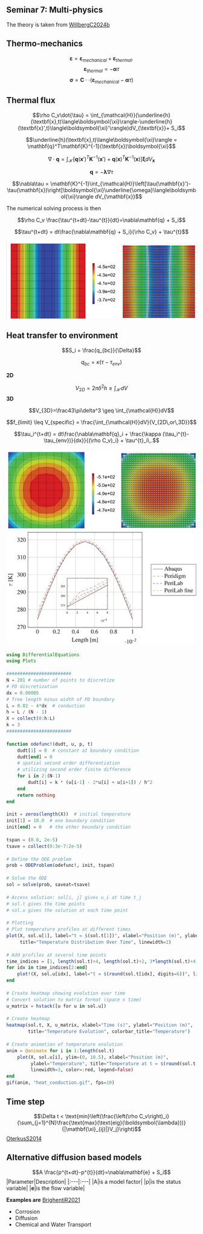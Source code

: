 ## Seminar 7: Multi-physics

The theory is taken from [WillbergC2024b](@cite)
## Thermo-mechanics
$$\boldsymbol{\varepsilon}=\boldsymbol{\varepsilon}_{mechanical} + \boldsymbol{\varepsilon}_{thermal}.$$
$$\boldsymbol{\varepsilon}_{thermal} =- \boldsymbol{\alpha}\tau$$
$$\boldsymbol{\sigma}=\mathbf{C}\cdot\cdot\left(\boldsymbol{\varepsilon}_{mechanical} - \boldsymbol{\alpha}\tau \right)$$

## Thermal flux


$$\rho C_v\dot{\tau} = \int_{\mathcal{H}}(\underline{h}(\textbf{x},t)\langle\boldsymbol{\xi}\rangle-\underline{h}(\textbf{x}',t)\langle\boldsymbol{\xi}'\rangle)dV_{\textbf{x}}+ S_i$$


$$\underline{h}(\textbf{x},t)\langle\boldsymbol{\xi}\rangle = \mathbf{q}^T\mathbf{K}^{-1}(\textbf{x})\boldsymbol{\xi}$$


$$\nabla\cdot\mathbf{q} = \int_{\mathcal{H}}\left[\mathbf{q}(\textbf{x}')^T\mathbf{K}^{-1}(\textbf{x}')+\mathbf{q}(\textbf{x})^T\mathbf{K}^{-1}(\textbf{x})\right]\boldsymbol{\xi}dV_{\textbf{x}}$$


$$\mathbf{q} = -\boldsymbol{\lambda}\nabla\tau$$


$$\nabla\tau = \mathbf{K}^{-1}\int_{\mathcal{H}}\left[\tau(\mathbf{x}')-\tau(\mathbf{x})\right]\boldsymbol{\xi}\underline{\omega}\langle\boldsymbol{\xi}\rangle dV_{\mathbf{x}}$$

The numerical solving process is then

$$\rho C_v \frac{\tau^{t+dt}-\tau^{t}}{dt}=\nabla\mathbf{q} + S_i$$

$$\tau^{t+dt} = dt\frac{\nabla\mathbf{q} + S_i}{\rho C_v} + \tau^{t}$$

![](../assets/heat_flow.png)

## Heat transfer to environment

$$S_i = \frac{q_{bc}}{\Delta}$$


$$q_{bc} = \kappa (\tau-\tau_{env})$$

**2D**

$$V_{2D}=2\pi\delta^2 h \geq \int_{\mathcal{H}}dV$$
**3D**

$$V_{3D}=\frac43\pi\delta^3 \geq \int_{\mathcal{H}}dV$$

$$f_{limit} \leq V_{specific} =  \frac{\int_{\mathcal{H}}dV}{V_{2D\,or\,3D}}$$

$$\tau_i^{t+dt} = dt\frac{\nabla\mathbf{q}_i + \frac{\kappa (\tau_i^{t}-\tau_{env})}{dx}}{(\rho C_v)_i} + \tau^{t}_i\,.$$

![](../assets/cooling.png)
![](../assets/temperature_distribution_cooling.png)



```julia
using DifferentialEquations
using Plots

########################
N = 201 # number of points to discretize
# PD discretization
dx = 0.00005
# free length minus width of PD boundary
L = 0.02 - 4*dx  # conduction
h = L / (N - 1)
X = collect(0:h:L)
k = 3
########################

function odefunc!(dudt, u, p, t)
    dudt[1] = 0  # constant at boundary condition
    dudt[end] = 0
    # spatial second order differentiation
    # utilizing second order finite difference
    for i in 2:(N-1)
        dudt[i] = k * (u[i-1] - 2*u[i] + u[i+1]) / h^2
    end
    return nothing
end

init = zeros(length(X))  # initial temperature
init[1] = 10.0  # one boundary condition
init[end] = 0   # the other boundary condition

tspan = (0.0, 2e-5)
tsave = collect(0:3e-7:2e-5)

# Define the ODE problem
prob = ODEProblem(odefunc!, init, tspan)

# Solve the ODE
sol = solve(prob, saveat=tsave)

# Access solution: sol[i, j] gives u_i at time t_j
# sol.t gives the time points
# sol.u gives the solution at each time point

# Plotting
# Plot temperature profiles at different times
plot(X, sol.u[1], label="t = $(sol.t[1])", xlabel="Position (m)", ylabel="Temperature",
     title="Temperature Distribution Over Time", linewidth=2)

# Add profiles at several time points
time_indices = [1, length(sol.t)÷4, length(sol.t)÷2, 3*length(sol.t)÷4, length(sol.t)]
for idx in time_indices[2:end]
    plot!(X, sol.u[idx], label="t = $(round(sol.t[idx], digits=6))", linewidth=2)
end

# Create heatmap showing evolution over time
# Convert solution to matrix format (space x time)
u_matrix = hstack([u for u in sol.u])

# Create heatmap
heatmap(sol.t, X, u_matrix, xlabel="Time (s)", ylabel="Position (m)",
        title="Temperature Evolution", colorbar_title="Temperature")

# Create animation of temperature evolution
anim = @animate for i in 1:length(sol.t)
    plot(X, sol.u[i], ylim=(0, 10.5), xlabel="Position (m)",
         ylabel="Temperature", title="Temperature at t = $(round(sol.t[i], digits=6)) s",
         linewidth=3, color=:red, legend=false)
end
gif(anim, "heat_conduction.gif", fps=10)

```


## Time step
$$\Delta t < \text{min}\left(\frac{\left(\rho C_v\right)_i}{\sum_{j=1}^{N}\frac{\text{max}(\text{eig}(\boldsymbol{\lambda}))}{|\mathbf{\xi}_{ij}|}V_j}\right)$$
[OterkusS2014](@cite)


## Alternative diffusion based models
$$A \frac{p^{t+dt}-p^{t}}{dt}=\nabla\mathbf{e} + S_i$$
|Parameter|Description|
|:---|:---|
|A|is a model factor|
|p|is the status variable|
|$\mathbf{e}$|is the flow variable|

**Examples are**
[BrighentiR2021](@cite)
- Corrosion
- Diffusion
- Chemical and Water Transport
